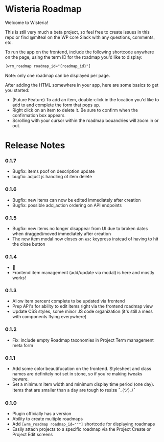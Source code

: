 # Wisteria Roadmap

Welcome to Wisteria!

This is still very much a beta project, so feel free to 
create issues in this repo or find @mlteal on the WP core 
Slack with any questions, comments, etc. 

To run the app on the frontend, include the 
following shortcode anywhere on the page, using the 
term ID for the roadmap you'd like to display: 

```html
[wrm_roadmap roadmap_id="{roadmap_id}"]
```

Note: only one roadmap can be displayed per page.

After adding the HTML somewhere in your app, here are some 
basics to get you started: 

- (Future Feature) To add an item, double-click in the 
  location you'd like to add to and complete the form that 
  pops up.
- Right click on an item to delete it. Be sure to confirm 
  when the confirmation box appears.
- Scrolling with your cursor within the roadmap bouandries 
  will zoom in or out.

# Release Notes

### 0.1.7

- Bugfix: items poof on description update
- bugfix: adjust js handling of item delete

### 0.1.6

- Bugfix: new items can now be edited immediately after creation
- Bugfix: possible add_action ordering on API endpoints

### 0.1.5

- Bugfix: new items no longer disappear from UI due to broken 
  dates when dragged/moved immediately after creation
- The new item modal now closes on `esc` keypress instead of 
  having to hit the close button

### 0.1.4

- 🍍
- Frontend item management (add/update via modal) is here and mostly works!

### 0.1.3

- Allow item percent complete to be updated via frontend
- Prep API's for ability to edit items right via the frontend roadmap view
- Update CSS styles, some minor JS code organization (it's still a mess with components flying everywhere)

### 0.1.2

- Fix: include empty Roadmap taxonomies in Project Term management meta form

### 0.1.1

- Add some color beautifucation on the frontend. Stylesheet 
  and class names are definitely not set in stone, so if you're 
  making tweaks beware.
- Set a minimum item width and minimum display time period (one day). 
  Items that are smaller than a day are tough to resize ¯\_(ツ)_/¯

### 0.1.0

- Plugin officially has a version
- Ability to create multiple roadmaps
- Add `[wrm_roadmap roadmap_id="""]` shortcode for displaying roadmaps
- Easily attach projects to a specific roadmap via the Project Create or Project Edit screens
